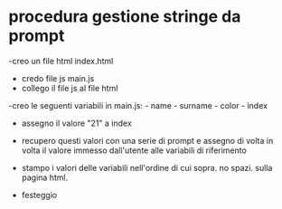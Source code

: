 # procedura gestione stringe da prompt

-creo un file html index.html

- credo file js main.js
- collego il file js al file html

-creo le seguenti variabili in main.js: - name - surname - color - index

- assegno il valore "21" a index

- recupero questi valori con una serie di prompt e assegno di volta in volta il valore immesso dall'utente alle variabili di riferimento

- stampo i valori delle variabili nell'ordine di cui sopra. no spazi. sulla pagina html.

- festeggio
